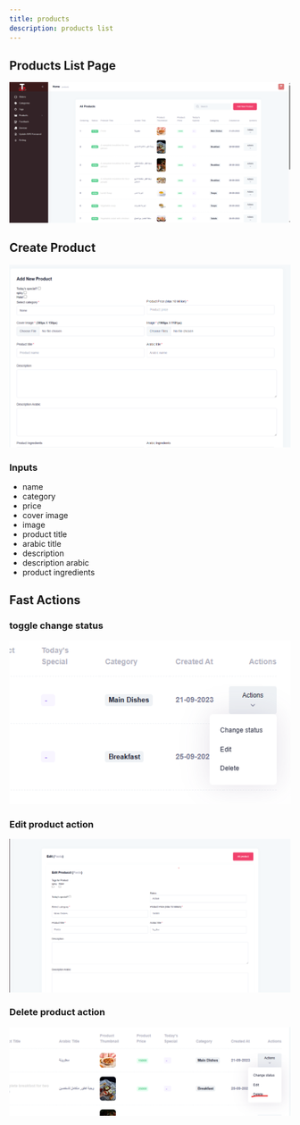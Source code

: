 ```yaml
---
title: products
description: products list
---
```



## Products List Page

![Products list](../../../../assets/products-list.png)

## Create Product

![add product](../../../../assets/add-product.png)

### Inputs

- name 
- category
- price
- cover image
- image 
- product title
- arabic title
- description
- description arabic
- product ingredients


## Fast Actions

### toggle change status

![test](../../../../assets/changestatus.png)

### Edit product action

![edit product action](../../../../assets/edit-product.png)

### Delete product action

![edit product action](../../../../assets/delete-product.png)
